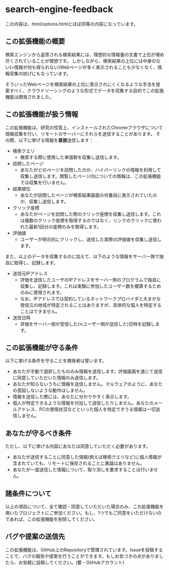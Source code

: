 # search-engine-feedback

この内容は、html/options.htmlとほぼ同等の内容になっています。

## この拡張機能の概要
検索エンジンから返答される検索結果には、理想的な情報量の文書で上位が埋め尽くされていることが理想です。
しかしながら、検索結果の上位には中身のない(=情報が何も得られない)Webページが多く表示されることも少なくなく、情報収集の妨げにもなっています。

そういったWebページを検索結果の上位に表示されにくくなるような手法を提案すべく、クラウドソーシングのような形式でデータを収集する目的でこの拡張機能は開発されました。

## この拡張機能が扱う情報
この拡張機能は、研究の性質上、インストールされたChromeブラウザについて情報収集を行い、リモートのサーバーにそれらを送信することがあります。
その際、以下に挙げる情報を**直接**送信します：

- 検索クエリ
    - 検索する際に使用した単語群を収集し送信します。
- 訪問したページ
    - あなたがどのページを訪問したのか、ハイパーリンクの情報を利用して収集し送信します。閲覧したページ内についての情報は、この拡張機能では収集を行いません。
- 結果順位
    - あなたが訪問したページが検索結果画面の何番目に表示されていたのか、収集し送信します。
- クリック座標
    - あなたがページを訪問した際のクリック座標を収集し送信します。これは複数のクリック座標を取得するのではなく、リンクのクリックに使われた最新1回分の座標のみを取得します。
- 評価値
    - ユーザーが明示的にクリックし、送信した実際の評価値を収集し送信します。

また、以上のデータを収集するのに加えて、以下のような情報をサーバー側で独自に取得し、記録します。

- 送信元IPアドレス
    - 評価を送信したユーザのIPアドレスをサーバー側のプログラムで独自に収集し、記録します。これは実験に参加したユーザー数を概算するためのみに使用されます。
    - なお、IPアドレスでは契約しているネットワークプロバイダと大まかな発信元の地域が特定されることはありますが、具体的な個人を特定することはできません。
- 送信日時
    - 評価をサーバー側が受信した(≒ユーザー側が送信した)日時を記録します。

## この拡張機能が守る条件
以下に挙げる条件を守ることを開発者は誓います。

- あなたが手動で選択したもののみ情報を送信します。評価画面を通じて送信に同意していただいた情報のみ送信します。
- あなたが知らないうちに情報を送信しません。マルウェアのように、あなたの意図しないような動作はしません。
- 情報を送信した際には、あなたに分かりやすく表示します。
- 個人が特定できるような情報を付加して送信したりしません。あなたのメールアドレス、PCの使用状況などといった個人を特定できうる情報は一切送信しません。

## あなたが守るべき条件
ただし、以下に挙げる内容にあなたは同意していただく必要があります。

- あなたが送信することに同意した情報(例えば検索クエリなど)に個人情報が含まれていても、リモートに保存されることに異論はありません。
- あなたが一度送信した情報について、取り消しを要求することは行いません。

## 諸条件について
以上の項目について、全て確認・同意していただいた場合のみ、この拡張機能を用いたプロジェクトにご参加ください。もし、1つでもご同意をいただけないのであれば、この拡張機能を削除してください。

## バグや提案の送信先
この拡張機能は、GitHub上のRepositoryで管理されています。Issueを投稿することで、バグの報告や提案を行うことができます。もしお気づきの点がありましたら、お気軽に投稿してください。(要・GitHubアカウント)
